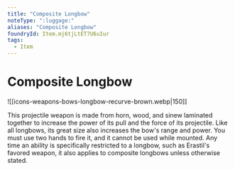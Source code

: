 ```yaml
---
title: "Composite Longbow"
noteType: ":luggage:"
aliases: "Composite Longbow"
foundryId: Item.mj6tjLtET7U6uIur
tags:
  - Item
---
```


# Composite Longbow
![[icons-weapons-bows-longbow-recurve-brown.webp|150]]

This projectile weapon is made from horn, wood, and sinew laminated together to increase the power of its pull and the force of its projectile. Like all longbows, its great size also increases the bow's range and power. You must use two hands to fire it, and it cannot be used while mounted. Any time an ability is specifically restricted to a longbow, such as Erastil's favored weapon, it also applies to composite longbows unless otherwise stated.
